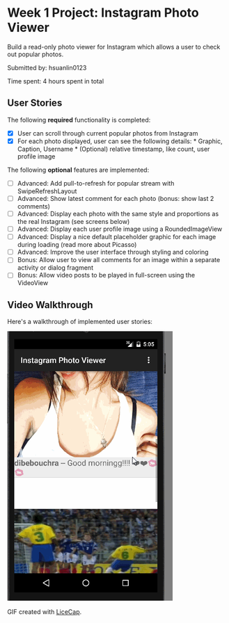 # Week 1 Project: Instagram Photo Viewer

Build a read-only photo viewer for Instagram which allows a user to check out popular photos.

Submitted by: hsuanlin0123

Time spent: 4 hours spent in total

## User Stories

The following **required** functionality is completed:

* [x] User can scroll through current popular photos from Instagram
* [x] For each photo displayed, user can see the following details:
      * Graphic, Caption, Username
      * (Optional) relative timestamp, like count, user profile image

The following **optional** features are implemented:

* [ ] Advanced: Add pull-to-refresh for popular stream with SwipeRefreshLayout
* [ ] Advanced: Show latest comment for each photo (bonus: show last 2 comments) 
* [ ] Advanced: Display each photo with the same style and proportions as the real Instagram (see screens below)
* [ ] Advanced: Display each user profile image using a RoundedImageView
* [ ] Advanced: Display a nice default placeholder graphic for each image during loading (read more about Picasso)
* [ ] Advanced: Improve the user interface through styling and coloring
* [ ] Bonus: Allow user to view all comments for an image within a separate activity or dialog fragment
* [ ] Bonus: Allow video posts to be played in full-screen using the VideoView

## Video Walkthrough 

Here's a walkthrough of implemented user stories:

<img src='https://raw.githubusercontent.com/hsuanlin0123/android_InstgramPhotoViewer/master/InstgramPhotoViewer.gif' title='Video Walkthrough' width='' alt='Video Walkthrough' />

GIF created with [LiceCap](http://www.cockos.com/licecap/).

